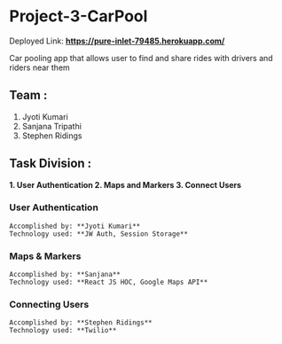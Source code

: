 # Project-3-CarPool
Deployed Link: **https://pure-inlet-79485.herokuapp.com/**

Car pooling app that allows user to find and share rides with drivers and riders near them

## Team : 
  1. Jyoti Kumari
  2. Sanjana Tripathi
  3. Stephen Ridings
  
## Task Division :
  **1. User Authentication
    2. Maps and Markers
    3. Connect Users**
    
### User Authentication
    Accomplished by: **Jyoti Kumari**
    Technology used: **JW Auth, Session Storage**
    
### Maps & Markers
    Accomplished by: **Sanjana**
    Technology used: **React JS HOC, Google Maps API**
        
### Connecting Users
    Accomplished by: **Stephen Ridings**
    Technology used: **Twilio**
    
